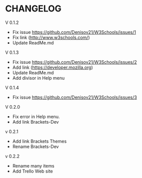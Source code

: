 CHANGELOG
=========

V 0.1.2

* Fix issue https://github.com/Denisov21/W3Schools/issues/1
* Fix link (http://www.w3schools.com/)
* Update ReadMe.md

V 0.1.3

* Fix issue https://github.com/Denisov21/W3Schools/issues/2
* Add link (https://developer.mozilla.org)
* Update ReadMe.md
* Add divisor in Help menu

V 0.1.4

* Fix issue https://github.com/Denisov21/W3Schools/issues/3

V 0.2.0

* Fix error in Help menu.
* Add link Brackets-Dev

v 0.2.1

* Add link Brackets Themes
* Rename Brackets-Dev

v 0.2.2

* Rename many items
* Add Trello Web site